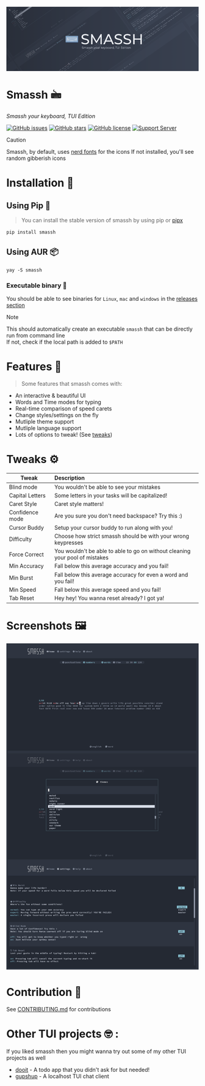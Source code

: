 ![SMASSH](imgs/smassh_banner.png)

# Smassh 🖮

_Smassh your keyboard, TUI Edition_

[![GitHub issues](https://img.shields.io/github/issues/kraanzu/smassh?color=red&style=for-the-badge)](https://github.com/kraanzu/smassh/issues)
[![GitHub stars](https://img.shields.io/github/stars/kraanzu/smassh?color=green&style=for-the-badge)](https://github.com/kraanzu/smassh/stargazers)
[![GitHub license](https://img.shields.io/github/license/kraanzu/smassh?color=yellow&style=for-the-badge)](https://github.com/kraanzu/smassh/blob/main/LICENSE)
[![Support Server](https://img.shields.io/discord/989186205025464390.svg?label=Discord&logo=Discord&colorB=7289da&style=for-the-badge)](https://discord.gg/WA2ER9MBWa)

> [!CAUTION]
> Smassh, by default, uses [nerd fonts](https://www.nerdfonts.com/) for the icons
> If not installed, you'll see random gibberish icons

# Installation 🔨

## Using Pip 🐍

> You can install the stable version of smassh by using pip or [pipx](https://github.com/pypa/pipx)

```bash
pip install smassh
```

## Using AUR 📦

```
yay -S smassh
```

### Executable binary 🔌

You should be able to see binaries for `Linux`, `mac` and `windows` in the [releases section](https://github.com/kraanzu/smassh/releases)

> [!NOTE]
> This should automatically create an executable `smassh` that can be directly run from command line \
> If not, check if the local path is added to `$PATH`

# Features 🌟

> Some features that smassh comes with:

- An interactive & beautiful UI
- Words and Time modes for typing
- Real-time comparison of speed carets
- Change styles/settings on the fly
- Mutliple theme support
- Mutliple language support
- Lots of options to tweak! (See [tweaks](#tweaks-gear))

# Tweaks ⚙️

| Tweak           | Description                                                                  |
| --------------- | :--------------------------------------------------------------------------- |
| Blind mode      | You wouldn't be able to see your mistakes                                    |
| Capital Letters | Some letters in your tasks will be capitalized!                              |
| Caret Style     | Caret style matters!                                                         |
| Confidence mode | Are you sure you don't need backspace? Try this :)                           |
| Cursor Buddy    | Setup your cursor buddy to run along with you!                               |
| Difficulty      | Choose how strict smassh should be with your wrong keypresses                |
| Force Correct   | You wouldn't be able to able to go on without cleaning your pool of mistakes |
| Min Accuracy    | Fall below this average accuracy and you fail!                               |
| Min Burst       | Fall below this average accuracy for even a word and you fail!               |
| Min Speed       | Fall below this average speed and you fail!                                  |
| Tab Reset       | Hey hey! You wanna reset already? I got ya!                                  |

# Screenshots 🖼️

![github](imgs/preview.png)

# Contribution 🤝

See [CONTRIBUTING.md](CONTRIBUTING.md) for contributions

# Other TUI projects 🤓 :

If you liked smassh then you might wanna try out some of my other TUI projects as well

- [dooit](https://github.com/kraanzu/dooit) - A todo app that you didn't ask for but needed!
- [gupshup](https://github.com/kraanzu/gupshup) - A localhost TUI chat client
